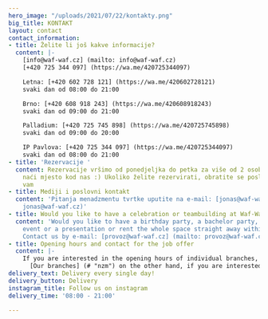```yaml
---
hero_image: "/uploads/2021/07/22/kontakty.png"
big_title: KONTAKT
layout: contact
contact_information:
- title: Želite li još kakve informacije?
  content: |-
    [info@waf-waf.cz] (mailto: info@waf-waf.cz)
    [+420 725 344 097] (https://wa.me/420725344097)

    Letna: [+420 602 728 121] (https://wa.me/420602728121)
    svaki dan od 08:00 do 21:00

    Brno: [+420 608 918 243] (https://wa.me/420608918243)
    svaki dan od 09:00 do 21:00

    Palladium: [+420 725 745 898] (https://wa.me/420725745898)
    svaki dan od 09:00 do 20:00

    IP Pavlova: [+420 725 344 097] (https://wa.me/420725344097)
    svaki dan od 08:00 do 21:00
- title: 'Rezervacije '
  content: Rezervacije vršimo od ponedjeljka do petka za više od 2 osobe koje će uvijek
    naći mjesto kod nas :) Ukoliko želite rezervirati, obratite se poslovnici. Hvala
    vam
- title: Mediji i poslovni kontakt
  content: 'Pitanja menadzmentu tvrtke uputite na e-mail: [jonas@waf-waf.cz] (mailto:
    jonas@waf-waf.cz)'
- title: Would you like to have a celebration or teambuilding at Waf-Waf?
  content: 'Would you like to have a birthday party, a bachelor party, a corporate
    event or a presentation or rent the whole space straight away within our branches?
    Contact us by e-mail: [provoz@waf-waf.cz] (mailto: provoz@waf-waf.cz)'
- title: Opening hours and contact for the job offer
  content: |-
    If you are interested in the opening hours of individual branches, then visit the tab:
      [Our branches] (# "nzm") on the other hand, if you are interested in working at Waf-Waf, you can visit the box: [vacancies] (#).
delivery_text: Delivery every single day!
delivery_button: Delivery
instagram_title: Follow us on instagram
delivery_time: '08:00 - 21:00'

---
```

